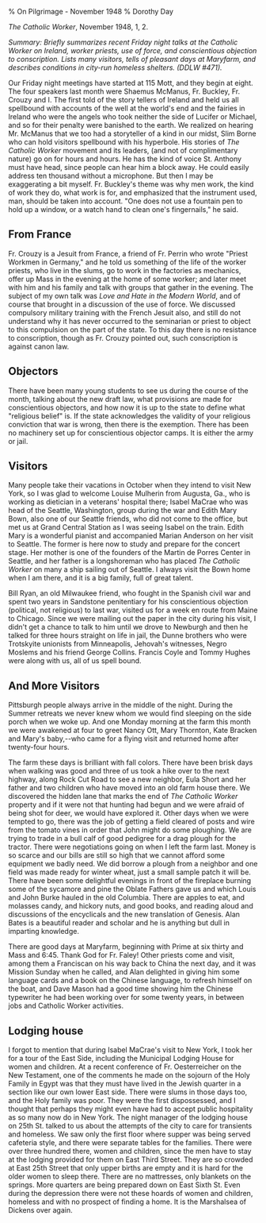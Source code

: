 % On Pilgrimage - November 1948
% Dorothy Day

*The Catholic Worker*, November 1948, 1, 2.

*Summary: Briefly summarizes recent Friday night talks at the Catholic
Worker on Ireland, worker priests, use of force, and conscientious
objection to conscription. Lists many visitors, tells of pleasant days
at Maryfarm, and describes conditions in city-run homeless shelters.
(DDLW \#471).*

Our Friday night meetings have started at 115 Mott, and they begin at
eight. The four speakers last month were Shaemus McManus, Fr. Buckley,
Fr. Crouzy and I. The first told of the story tellers of Ireland and
held us all spellbound with accounts of the well at the world's end and
the fairies in Ireland who were the angels who took neither the side of
Lucifer or Michael, and so for their penalty were banished to the earth.
We realized on hearing Mr. McManus that we too had a storyteller of a
kind in our midst, Slim Borne who can hold visitors spellbound with his
hyperbole. His stories of *The Catholic Worker* movement and its leaders,
(and not of complimentary nature) go on for hours and hours. He has the
kind of voice St. Anthony must have head, since people can hear him a
block away. He could easily address ten thousand without a microphone.
But then I may be exaggerating a bit myself. Fr. Buckley's theme was why
men work, the kind of work they do, what work is for, and emphasized
that the instrument used, man, should be taken into account. "One does
not use a fountain pen to hold up a window, or a watch hand to clean
one's fingernails," he said.

From France
-----------

Fr. Crouzy is a Jesuit from France, a friend of Fr. Perrin who wrote
"Priest Workmen in Germany," and he told us something of the life of the
worker priests, who live in the slums, go to work in the factories as
mechanics, offer up Mass in the evening at the home of some worker; and
later meet with him and his family and talk with groups that gather in
the evening. The subject of my own talk was *Love and Hate in the Modern
World*, and of course that brought in a discussion of the use of force.
We discussed compulsory military training with the French Jesuit also,
and still do not understand why it has never occurred to the seminarian
or priest to object to this compulsion on the part of the state. To this
day there is no resistance to conscription, though as Fr. Crouzy pointed
out, such conscription is against canon law.

Objectors
---------

There have been many young students to see us during the course of the
month, talking about the new draft law, what provisions are made for
conscientious objectors, and how now it is up to the state to define
what "religious belief" is. If the state acknowledges the validity of
your religious conviction that war is wrong, then there is the
exemption. There has been no machinery set up for conscientious objector
camps. It is either the army or jail.

Visitors
--------

Many people take their vacations in October when they intend to visit
New York, so I was glad to welcome Louise Mulherin from Augusta, Ga.,
who is working as dietician in a veterans' hospital there; Isabel MaCrae
who was head of the Seattle, Washington, group during the war and Edith
Mary Bown, also one of our Seattle friends, who did not come to the
office, but met us at Grand Central Station as I was seeing Isabel on
the train. Edith Mary is a wonderful pianist and accompanied Marian
Anderson on her visit to Seattle. The former is here now to study and
prepare for the concert stage. Her mother is one of the founders of the
Martin de Porres Center in Seattle, and her father is a longshoreman who
has placed *The Catholic Worker* on many a ship sailing out of Seattle. I
always visit the Bown home when I am there, and it is a big family, full
of great talent.

Bill Ryan, an old Milwaukee friend, who fought in the Spanish civil war
and spent two years in Sandstone penitentiary for his conscientious
objection (political, not religious) to last war, visited us for a week
en route from Maine to Chicago. Since we were mailing out the paper in
the city during his visit, I didn't get a chance to talk to him until we
drove to Newburgh and then he talked for three hours straight on life in
jail, the Dunne brothers who were Trotskyite unionists from Minneapolis,
Jehovah's witnesses, Negro Moslems and his friend George Collins.
Francis Coyle and Tommy Hughes were along with us, all of us spell
bound.

And More Visitors
-----------------

Pittsburgh people always arrive in the middle of the night. During the
Summer retreats we never knew whom we would find sleeping on the side
porch when we woke up. And one Monday morning at the farm this month we
were awakened at four to greet Nancy Ott, Mary Thornton, Kate Bracken
and Mary's baby,--who came for a flying visit and returned home after
twenty-four hours.

The farm these days is brilliant with fall colors. There have been brisk
days when walking was good and three of us took a hike over to the next
highway, along Rock Cut Road to see a new neighbor, Eula Short and her
father and two children who have moved into an old farm house there. We
discovered the hidden lane that marks the end of *The Catholic
Worker* property and if it were not that hunting had begun and we were
afraid of being shot for deer, we would have explored it. Other days
when we were tempted to go, there was the job of getting a field cleared
of posts and wire from the tomato vines in order that John might do some
ploughing. We are trying to trade in a bull calf of good pedigree for a
drag plough for the tractor. There were negotiations going on when I
left the farm last. Money is so scarce and our bills are still so high
that we cannot afford some equipment we badly need. We did borrow a
plough from a neighbor and one field was made ready for winter wheat,
just a small sample patch it will be. There have been some delightful
evenings in front of the fireplace burning some of the sycamore and pine
the Oblate Fathers gave us and which Louis and John Burke hauled in the
old Columbia. There are apples to eat, and molasses candy, and hickory
nuts, and good books, and reading aloud and discussions of the
encyclicals and the new translation of Genesis. Alan Bates is a
beautiful reader and scholar and he is anything but dull in imparting
knowledge.

There are good days at Maryfarm, beginning with Prime at six thirty and
Mass and 6:45. Thank God for Fr. Faley! Other priests come and visit,
among them a Franciscan on his way back to China the next day, and it
was Mission Sunday when he called, and Alan delighted in giving him some
language cards and a book on the Chinese language, to refresh himself on
the boat, and Dave Mason had a good time showing him the Chinese
typewriter he had been working over for some twenty years, in between
jobs and Catholic Worker activities.

Lodging house
-------------

I forgot to mention that during Isabel MaCrae's visit to New York, I
took her for a tour of the East Side, including the Municipal Lodging
House for women and children. At a recent conference of Fr.
Oesterreicher on the New Testament, one of the comments he made on the
sojourn of the Holy Family in Egypt was that they must have lived in the
Jewish quarter in a section like our own lower East side. There were
slums in those days too, and the Holy family was poor. They were the
first dispossessed, and I thought that perhaps they might even have had
to accept public hospitality as so many now do in New York. The night
manager of the lodging house on 25th St. talked to us about the attempts
of the city to care for transients and homeless. We saw only the first
floor where supper was being served cafeteria style, and there were
separate tables for the families. There were over three hundred there,
women and children, since the men have to stay at the lodging provided
for them on East Third Street. They are so crowded at East 25th Street
that only upper births are empty and it is hard for the older women to
sleep there. There are no mattresses, only blankets on the springs. More
quarters are being prepared down on East Sixth St. Even during the
depression there were not these hoards of women and children, homeless
and with no prospect of finding a home. It is the Marshalsea of Dickens
over again.
